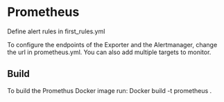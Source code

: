 # Prometheus

Define alert rules in first_rules.yml

To configure the endpoints of the Exporter and the Alertmanager, change the url in prometheus.yml. You can also add multiple targets to monitor.

## Build

To build the Promethus Docker image run:        Docker build -t prometheus .
